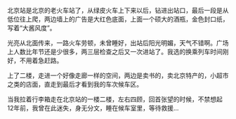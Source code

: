 北京站是北京的老火车站了，从绿皮火车上下来以后，钻进出站口，最后一段是从低位往上爬，两边墙上的广告是大红色底面，上面一个硕大的酒瓶，金色封口纸，写着“大酱风度”。

光亮从北面传来，一路火车劳顿，未曾睡好，出站后阳光明媚，天气不错啊。广场上人数比年节还是少很多，两三层检查之后又一次进站了。我选的换乘列车时间刚好，不用着急赶路。

上了二楼，走进一个好像走廊一样的空间，两边是卖书的，卖北京特产的，小超市之类的店面，直走到最后才看到我的车次候车区。

当我拉着行李箱走在北京站的一楼二楼，左右四顾，回首张望的时候，不禁想起12年前，我曾在此迷失，身无分文，睡在候车室里，等待救援...
